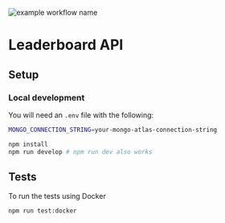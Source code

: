 ![example workflow name](https://github.com/nkhil/leaderboard-api/workflows/Node.js%20CI/badge.svg?branch=master)

# Leaderboard API

## Setup

### Local development

You will need an `.env` file with the following: 

```bash
MONGO_CONNECTION_STRING=your-mongo-atlas-connection-string
```

```bash
npm install
npm run develop # npm run dev also works
```

## Tests

To run the tests using Docker

```bash
npm run test:docker
```

